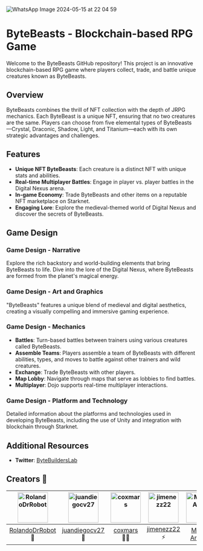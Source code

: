 ![WhatsApp Image 2024-05-15 at 22 04 59](https://github.com/ByteBuildersLabs/ByteBeasts/assets/101369290/949647e1-06a0-4a13-8e1d-a4680546ebcc)

# ByteBeasts - Blockchain-based RPG Game

Welcome to the ByteBeasts GitHub repository! This project is an innovative blockchain-based RPG game where players collect, trade, and battle unique creatures known as ByteBeasts.

## Overview

ByteBeasts combines the thrill of NFT collection with the depth of JRPG mechanics. Each ByteBeast is a unique NFT, ensuring that no two creatures are the same. Players can choose from five elemental types of ByteBeasts—Crystal, Draconic, Shadow, Light, and Titanium—each with its own strategic advantages and challenges.

## Features

- **Unique NFT ByteBeasts**: Each creature is a distinct NFT with unique stats and abilities.
- **Real-time Multiplayer Battles**: Engage in player vs. player battles in the Digital Nexus arena.
- **In-game Economy**: Trade ByteBeasts and other items on a reputable NFT marketplace on Starknet.
- **Engaging Lore**: Explore the medieval-themed world of Digital Nexus and discover the secrets of ByteBeasts.

## Game Design

### Game Design - Narrative

Explore the rich backstory and world-building elements that bring ByteBeasts to life. Dive into the lore of the Digital Nexus, where ByteBeasts are formed from the planet's magical energy.

### Game Design - Art and Graphics

"ByteBeasts" features a unique blend of medieval and digital aesthetics, creating a visually compelling and immersive gaming experience.

### Game Design - Mechanics

- **Battles**: Turn-based battles between trainers using various creatures called ByteBeasts.
- **Assemble Teams**: Players assemble a team of ByteBeasts with different abilities, types, and moves to battle against other trainers and wild creatures.
- **Exchange**: Trade ByteBeasts with other players.
- **Map Lobby**: Navigate through maps that serve as lobbies to find battles.
- **Multiplayer**: Dojo supports real-time multiplayer interactions.

### Game Design - Platform and Technology

Detailed information about the platforms and technologies used in developing ByteBeasts, including the use of Unity and integration with blockchain through Starknet.

## Additional Resources

- **Twitter**: [ByteBuildersLab](https://twitter.com/ByteBuildersLab)

## Creators 🌟

| <img src="https://github.com/ByteBuildersLabs/ByteBeasts/assets/101369290/fe52be6a-113f-4bb0-8788-37187ff78f4f" alt="RolandoDrRobot" width="80" height="80"> | <img src="https://github.com/ByteBuildersLabs/ByteBeasts/assets/101369290/e4d129e0-ba84-4e4b-aa58-07891198f665" alt="juandiegocv27" width="80" height="80"> | <img src="https://github.com/ByteBuildersLabs/ByteBeasts/assets/101369290/16ba90ae-0b4d-40ef-b7d3-b04def6c5fe2" alt="coxmars" width="80" height="80"> | <img src="https://github.com/ByteBuildersLabs/ByteBeasts/assets/101369290/c20bae3e-7058-49c5-9b00-4b9d90c6c563" alt="jimenezz22" width="80" height="80"> | <img src="https://github.com/ByteBuildersLabs/ByteBeasts/assets/101369290/3344b88d-e5ff-4e5e-92b2-a32ed3dbc405" alt="Mario-Araya" width="80" height="80"> |
|:---:|:---:|:---:|:---:|:---:|
| [RolandoDrRobot](https://github.com/RolandoDrRobot) 🐲 | [juandiegocv27](https://github.com/juandiegocv27) 🍇 | [coxmars](https://github.com/coxmars) 🥷🏽 | [jimenezz22](https://github.com/jimenezz22) ⚡️ | [Mario-Araya](https://github.com/Mario-Araya) 🚀 |
